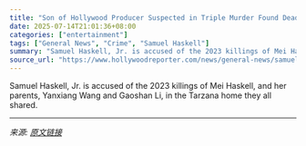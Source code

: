 ```yaml
---
title: "Son of Hollywood Producer Suspected in Triple Murder Found Dead in L.A. Jail Ahead of Hearing"
date: 2025-07-14T21:01:36+08:00
categories: ["entertainment"]
tags: ["General News", "Crime", "Samuel Haskell"]
summary: "Samuel Haskell, Jr. is accused of the 2023 killings of Mei Haskell, and her parents, Yanxiang Wang and Gaoshan Li, in the Tarzana home they all shared."
source_url: "https://www.hollywoodreporter.com/news/general-news/samuel-haskell-jr-dead-son-producer-accused-murder-1236314282/"
---
```


Samuel Haskell, Jr. is accused of the 2023 killings of Mei Haskell, and her parents, Yanxiang Wang and Gaoshan Li, in the Tarzana home they all shared.

---

*来源: [原文链接](https://www.hollywoodreporter.com/news/general-news/samuel-haskell-jr-dead-son-producer-accused-murder-1236314282/)*
